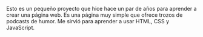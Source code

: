 Esto es un pequeño proyecto que hice hace un par de años para aprender a crear una página web.
Es una página muy simple que ofrece trozos de podcasts de humor. Me sirvió para aprender a usar HTML, CSS y JavaScript.
